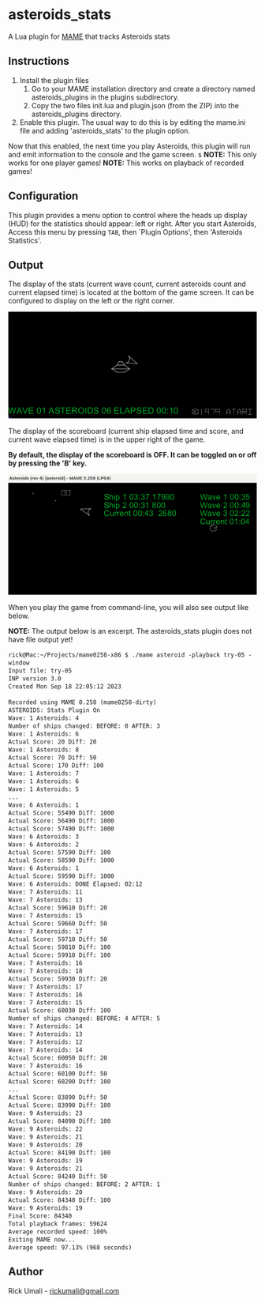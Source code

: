# asteroids_stats

A Lua plugin for [MAME](https://www.mamedev.org) that tracks Asteroids stats

## Instructions

1. Install the plugin files
   1. Go to your MAME installation directory and create a directory named asteroids_plugins in the plugins subdirectory.
   1. Copy the two files init.lua and plugin.json (from the ZIP) into the asteroids_plugins directory.
1. Enable this plugin. The usual way to do this is by editing the mame.ini file and adding 'asteroids_stats' to the plugin option.

Now that this enabled, the next time you play Asteroids, this plugin will run and emit information to the console and the game screen.
s
**NOTE:** This only works for one player games!
**NOTE:** This works on playback of recorded games!

## Configuration

This plugin provides a menu option to control where the heads up display (HUD)
for the statistics should appear: left or right. After you start Asteroids,
Access this menu by pressing `TAB`, then `Plugin Options', then 'Asteroids
Statistics'.

## Output

The display of the stats (current wave count, current asteroids count and
current elapsed time) is located at the bottom of the game screen. It can be configured to
display on the left or the right corner.

![Display of stats on Asteroids game screen](asteroids_stats-display.png)

The display of the scoreboard (current ship elapsed time and score, and current wave
elapsed time) is in the upper right of the game.

**By default, the display of the scoreboard is OFF. It can be toggled on or off by pressing the 'B' key.**

![Display of scoreboard on Asteroids game screen](asteroids_stats-scoreboard.png)

When you play the game from command-line, you will also see output like below.

**NOTE:** The output below is an excerpt. The asteroids_stats plugin does not have file output yet!

```
rick@Mac:~/Projects/mame0258-x86 $ ./mame asteroid -playback try-05 -window
Input file: try-05
INP version 3.0
Created Mon Sep 18 22:05:12 2023

Recorded using MAME 0.258 (mame0258-dirty)
ASTEROIDS: Stats Plugin On
Wave: 1 Asteroids: 4
Number of ships changed: BEFORE: 0 AFTER: 3
Wave: 1 Asteroids: 6
Actual Score: 20 Diff: 20
Wave: 1 Asteroids: 8
Actual Score: 70 Diff: 50
Actual Score: 170 Diff: 100
Wave: 1 Asteroids: 7
Wave: 1 Asteroids: 6
Wave: 1 Asteroids: 5
...
Wave: 6 Asteroids: 1
Actual Score: 55490 Diff: 1000
Actual Score: 56490 Diff: 1000
Actual Score: 57490 Diff: 1000
Wave: 6 Asteroids: 3
Wave: 6 Asteroids: 2
Actual Score: 57590 Diff: 100
Actual Score: 58590 Diff: 1000
Wave: 6 Asteroids: 1
Actual Score: 59590 Diff: 1000
Wave: 6 Asteroids: DONE Elapsed: 02:12
Wave: 7 Asteroids: 11
Wave: 7 Asteroids: 13
Actual Score: 59610 Diff: 20
Wave: 7 Asteroids: 15
Actual Score: 59660 Diff: 50
Wave: 7 Asteroids: 17
Actual Score: 59710 Diff: 50
Actual Score: 59810 Diff: 100
Actual Score: 59910 Diff: 100
Wave: 7 Asteroids: 16
Wave: 7 Asteroids: 18
Actual Score: 59930 Diff: 20
Wave: 7 Asteroids: 17
Wave: 7 Asteroids: 16
Wave: 7 Asteroids: 15
Actual Score: 60030 Diff: 100
Number of ships changed: BEFORE: 4 AFTER: 5
Wave: 7 Asteroids: 14
Wave: 7 Asteroids: 13
Wave: 7 Asteroids: 12
Wave: 7 Asteroids: 14
Actual Score: 60050 Diff: 20
Wave: 7 Asteroids: 16
Actual Score: 60100 Diff: 50
Actual Score: 60200 Diff: 100
...
Actual Score: 83890 Diff: 50
Actual Score: 83990 Diff: 100
Wave: 9 Asteroids: 23
Actual Score: 84090 Diff: 100
Wave: 9 Asteroids: 22
Wave: 9 Asteroids: 21
Wave: 9 Asteroids: 20
Actual Score: 84190 Diff: 100
Wave: 9 Asteroids: 19
Wave: 9 Asteroids: 21
Actual Score: 84240 Diff: 50
Number of ships changed: BEFORE: 2 AFTER: 1
Wave: 9 Asteroids: 20
Actual Score: 84340 Diff: 100
Wave: 9 Asteroids: 19
Final Score: 84340
Total playback frames: 59624
Average recorded speed: 100%
Exiting MAME now...
Average speed: 97.13% (968 seconds)
```

## Author

Rick Umali - rickumali@gmail.com

